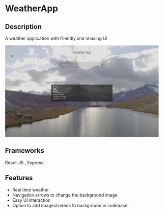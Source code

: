 # WeatherApp


## Description
A weather application with friendly and relaxing UI


<img src = "https://github.com/Simplyalex99/WeatherApp/blob/master/weatherAppPreview.png" width = "500" height = "300">

## Frameworks
React-JS , Express

## Features
- Real time weather
- Navigation arrows to change the background image
- Easy UI interaction
- Option to add images/videos to background in codebase.



